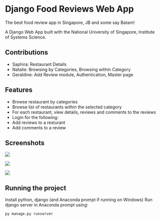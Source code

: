 # Django Food Reviews Web App
The best food review app in Singapore, JB and some say Batam!

A Django Web App built with the National University of Singapore, Institute of Systems Science. 

## Contributions
- Saphira: Restaurant Details
- Natalie: Browsing by Categories, Browsing within Category
- Geraldine: Add Review module, Authentication, Master page

## Features
- Browse restaurant by categories
- Browse list of restaurants within the selected category
- For each restaurant, view details, reviews and comments to the reviews 
- Login for the following:
- Add reviews to a resturant
- Add comments to a review

## Screenshots
![](reviewapp/static/reviewapp/images/screenshot1.PNG)

![](reviewapp/static/reviewapp/images/screenshot2.PNG)

![](reviewapp/static/reviewapp/images/screenshot3.PNG)

## Running the project
Install python, django (and Anaconda prompt if running on Windows)
Run django server in Anaconda prompt using:
```
py manage.py runserver

```
